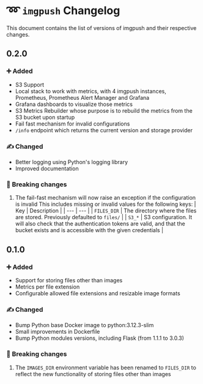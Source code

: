 # ➿ `imgpush` Changelog

This document contains the list of versions of imgpush and their respective changes.

## 0.2.0

### ➕ Added

- S3 Support
- Local stack to work with metrics, with 4 imgpush instances, Prometheus, Prometheus Alert Manager and Grafana
- Grafana dashboards to visualize those metrics
- S3 Metrics Rebuilder whose purpose is to rebuild the metrics from the S3 bucket upon startup
- Fail fast mechanism for invalid configurations
- `/info` endpoint which returns the current version and storage provider

### ✍️ Changed

- Better logging using Python's logging library
- Improved documentation

### 🚨 Breaking changes

1. The fail-fast mechanism will now raise an exception if the configuration is invalid
   This includes missing or invalid values for the following keys:
   | Key | Description |
   | --- | --- |
   | `FILES_DIR` | The directory where the files are stored. Previously defaulted to `files/` |
   | `S3_*` | S3 configuration. It will also check that the authentication tokens are valid, and that the bucket exists and is accessible with the given credentials |

## 0.1.0

### ➕ Added

- Support for storing files other than images
- Metrics per file extension
- Configurable allowed file extensions and resizable image formats

### ✍️ Changed

- Bump Python base Docker image to python:3.12.3-slim
- Small improvements in Dockerfile
- Bump Python modules versions, including Flask (from 1.1.1 to 3.0.3)

### 🚨 Breaking changes

1. The `IMAGES_DIR` environment variable has been renamed to `FILES_DIR` to reflect the new functionality of storing files other than images
